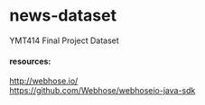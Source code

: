 # news-dataset
YMT414 Final Project Dataset
#### resources:
http://webhose.io/ <br/>
https://github.com/Webhose/webhoseio-java-sdk

